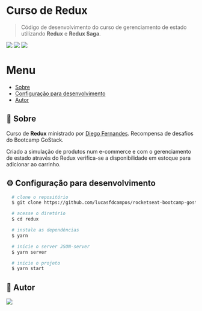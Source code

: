 # Curso de Redux
> Código de desenvolvimento do curso de gerenciamento de estado utilizando **Redux** e **Redux Saga**.

<p>
<img src="https://img.shields.io/badge/-Redux-764ABC" />

<img src="https://img.shields.io/badge/-HTML5-E34F26" />

<img src="https://img.shields.io/badge/from-rocketseat-blueviolet" />

<p>

# Menu
- [Sobre](#pushpin-sobre)
- [Configuração para desenvolvimento](#gear-configuração-para-desenvolvimento)
- [Autor](#memo-autor)


## :pushpin: Sobre
Curso de **Redux** ministrado por [Diego Fernandes](https://github.com/diego3g). Recompensa de desafios do Bootcamp GoStack.
<p>Criado a simulação de produtos num e-commerce e com o gerenciamento de estado através do Redux verifica-se a disponibilidade em estoque para adicionar ao carrinho.</p>


## :gear: Configuração para desenvolvimento

```bash
  # clone o repositório
  $ git clone https://github.com/lucasfdcampos/rocketseat-bootcamp-gostack-bonus-cursos.git

  # acesse o diretório
  $ cd redux

  # instale as dependências
  $ yarn 

  # inicie o server JSON-server
  $ yarn server

  # inicie o projeto
  $ yarn start
```

## :memo: Autor
<a href="https://linkedin.com/in/lucasfdcampos"><img src="https://img.shields.io/badge/linkedin-0077B5.svg?style=for-the-badge&logo=linkedin&logoColor=white"></a>